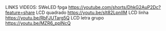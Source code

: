 LINKS VIDEOS:
SWeLED fpga https://youtube.com/shorts/DhkG2AuP2Dc?feature=share
LCD quadrado https://youtu.be/sIt82LpnIlM 
LCD linha https://youtu.be/RbFJUTarg5Q
LCD letra grupo https://youtu.be/MZR6_pplNcQ

